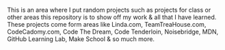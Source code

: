 This is an area where I put random projects 
such as projects for class or other areas
this repository is to show off my work & 
all that I have learned. These projects come 
form areas like Linda.com, TeamTreaHouse.com,
CodeCadomy.com, Code The Dream, Code Tenderloin,
Noisebridge, MDN, GitHub Learning Lab, Make 
School & so much more.

